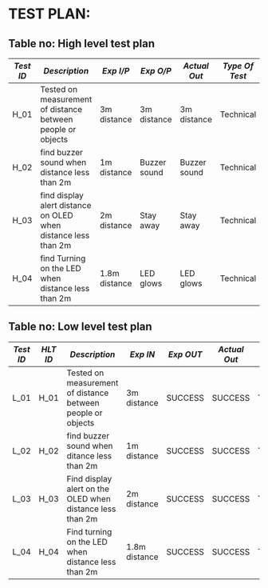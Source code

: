 
# TEST PLAN:

  ## Table no: High level test plan

| *Test ID* | *Description*                                              | *Exp I/P* | *Exp O/P* | *Actual Out* |*Type Of Test*  |    
|-------------|--------------------------------------------------------------|------------|-------------|----------------|------------------|
|  H_01       |Tested on measurement of distance between people or objects|3m distance| 3m distance|3m distance|Technical |
|  H_02      |find buzzer sound when distance less than 2m  | 1m distance|Buzzer sound|Buzzer sound|Technical |
|  H_03     |find display alert distance on OLED when distance less than 2m| 2m distance|Stay away|Stay away|Technical |
|  H_04     |find Turning on the LED when distance less than 2m	| 1.8m distance|LED glows|LED glows|Technical |


## Table no: Low level test plan

| *Test ID* | *HLT ID* |*Description*                                              | *Exp IN* | *Exp OUT* | *Actual Out* |*Type Of Test*  |    
|-------------|------------|--------------------------------------------------------------|------------|-------------|----------------|------------------|
|  L_01       | H_01|Tested on measurement of distance between people or objects | 3m distance |SUCCESS|SUCCESS |Technical |
|  L_02       | H_02|find buzzer sound when ditance less than 2m | 1m distance |SUCCESS|SUCCESS |Technical |
|  L_03      | H_03|Find display alert  on the OLED when distance less than 2m| 2m distance |SUCCESS|SUCCESS |Technical |
|  L_04       | H_04|Find turning on the LED when distance less than 2m | 1.8m distance |SUCCESS|SUCCESS |Technical |

